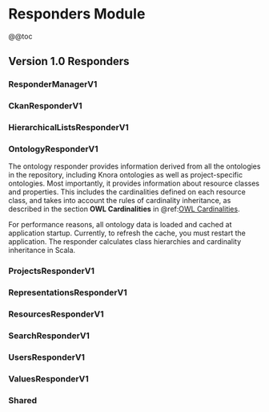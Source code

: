 <!---
Copyright © 2015-2018 the contributors (see Contributors.md).

This file is part of Knora.

Knora is free software: you can redistribute it and/or modify
it under the terms of the GNU Affero General Public License as published
by the Free Software Foundation, either version 3 of the License, or
(at your option) any later version.

Knora is distributed in the hope that it will be useful,
but WITHOUT ANY WARRANTY; without even the implied warranty of
MERCHANTABILITY or FITNESS FOR A PARTICULAR PURPOSE.  See the
GNU Affero General Public License for more details.

You should have received a copy of the GNU Affero General Public
License along with Knora.  If not, see <http://www.gnu.org/licenses/>.
-->

# Responders Module

@@toc

## Version 1.0 Responders

### ResponderManagerV1

### CkanResponderV1

### HierarchicalListsResponderV1

### OntologyResponderV1

The ontology responder provides information derived from all the
ontologies in the repository, including Knora ontologies as well as
project-specific ontologies. Most importantly, it provides information
about resource classes and properties. This includes the cardinalities
defined on each resource class, and takes into account the rules of
cardinality inheritance, as described in the section **OWL
Cardinalities** in @ref:[OWL Cardinalities](../../02-knora-ontologies/knora-base.md#owl-cardinalities).

For performance reasons, all ontology data is loaded and cached at
application startup. Currently, to refresh the cache, you must restart
the application. The responder calculates class hierarchies and cardinality
inheritance in Scala.

### ProjectsResponderV1

### RepresentationsResponderV1

### ResourcesResponderV1

### SearchResponderV1

### UsersResponderV1

### ValuesResponderV1

### Shared
